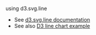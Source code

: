 using d3.svg.line

 * See [d3.svg.line documentation](https://github.com/mbostock/d3/wiki/SVG-Shapes#line)
 * See also [D3 line chart example](http://bl.ocks.org/mbostock/3883245)
